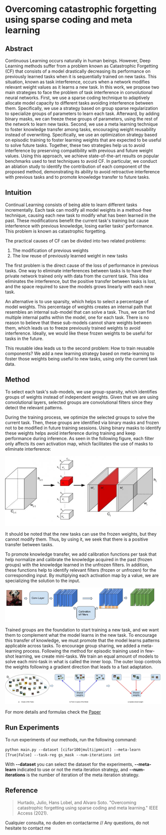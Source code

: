 # Overcoming catastrophic forgetting using sparse coding and meta learning
## Abstract
Continuous Learning occurs naturally in human beings. However, Deep Learning methods suffer from a problem known as Catastrophic Forgetting (CF) that consists of a model drastically decreasing its performance on previously learned tasks when it is sequentially trained on new tasks. This situation, known as task interference, occurs when a network modifies relevant weight values as it learns a new task. In this work, we propose two main strategies to face the problem of task interference in convolutional neural networks. First, we use a sparse coding technique to adaptively allocate model capacity to different tasks avoiding interference between them. Specifically, we use a strategy based on group sparse regularization to specialize groups of parameters to learn each task. Afterward, by adding binary masks, we can freeze these groups of parameters, using the rest of the network to learn new tasks. Second, we use a meta learning technique to foster knowledge transfer among tasks, encouraging weight reusability instead of overwriting. Specifically, we use an optimization strategy based on episodic training to foster learning weights that are expected to be useful to solve future tasks. Together, these two strategies help us to avoid interference by preserving compatibility with previous and future weight values. Using this approach, we achieve state-of-the-art results on popular benchmarks used to test techniques to avoid CF. In particular, we conduct an ablation study to identify the contribution of each component of the proposed method, demonstrating its ability to avoid retroactive interference with previous tasks and to promote knowledge transfer to future tasks.

## Intuition
Continual Learning consists of being able to learn different tasks incrementally. Each task can modify all model weights in a method-free technique, causing each new task to modify what has been learned in the past. These modifications benefit the current task's training but cause interference with previous knowledge, losing earlier tasks' performance. This problem is known as catastrophic forgetting.

The practical causes of CF can be divided into two related problems:

1. The modification of previous weights
2. The low reuse of previously learned weight in new tasks

The first problem is the direct cause of the loss of performance in previous tasks. One way to eliminate interferences between tasks is to have their private network trained only with data from the current task. This idea eliminates the interference, but the positive transfer between tasks is lost, and the space required to save the models grows linearly with each new task.

An alternative is to use sparsity, which helps to select a percentage of model weights. This percentage of weights creates an internal path that resembles an internal sub-model that can solve a task. Thus, we can find multiple internal paths within the model, one for each task.
There is no reason to believe that these sub-models cannot share weights between them, which leads us to freeze previously trained weights to avoid interference. Ideally, we would like these frozen weights to be useful for tasks in the future.

This reusable idea leads us to the second problem: How to train reusable components? We add a new learning strategy based on meta-learning to foster those weights being useful to new tasks, using only the current task data.

## Method
To select each task's sub-models, we use group-sparsity, which identifies groups of weights instead of independent weights. Given that we are using convolutional layers, selected groups are convolutional filters since they detect the relevant patterns.

During the training process, we optimize the selected groups to solve the current task. Then, these groups are identified via binary masks and frozen not to be modified in future training sessions. Using binary masks to identify these weights helps avoid interference during training and keep performance during inference.
As seen in the following figure, each filter only affects its own activation map, which facilitates the use of masks to eliminate interference:

![alt text](imgs/mask_filts.jpg)

It should be noted that the new tasks can use the frozen weights, but they cannot modify them. Thus, by using it, we seek that there is a positive transfer between tasks.

To promote knowledge transfer, we add calibration functions per task that help normalize and calibrate the knowledge acquired in the past (frozen groups) with the knowledge learned in the unfrozen filters. In addition, these functions help to identify relevant filters (frozen or unfrozen) for the corresponding input. By multiplying each activation map by a value, we are specializing the solution to the input.

![alt text](imgs/cal_func.jpg)

Trained groups are the foundation to start training a new task, and we want them to complement what the model learns in the new task. To encourage this transfer of knowledge, we must promote that the model learns patterns applicable across tasks. To encourage group sharing, we added a meta-learning process. 
Following the method for episodic training used in few-shot learning, we create mini-tasks. We train an equal amount of models to solve each mini-task in what is called the inner loop. The outer loop controls the weights following a gradient direction that leads to a fast adaptation. 

![alt text](imgs/meta_process.jpg)

For more details and formulas check the [Paper](https://ieeexplore.ieee.org/abstract/document/9459700)

## Run Experiments
To run experiments of our methods, run the following command:

`python main.py --dataset [cifar100|multi|pmnist] --meta-learn [True|False] --task-reg gs_mask --num-iterations int`

With **--dataset** you can select the dataset for the experiments, **--meta-learn** indicated to use or not the meta iteration strategy, and **--num-iterations** is the number of iteration of the meta iteration strategy.

## Reference

> Hurtado, Julio, Hans Lobel, and Alvaro Soto. "Overcoming catastrophic forgetting using sparse coding and meta learning." IEEE Access (2021).


Cualquier consulta, no duden en contactarme // Any questions, do not hesitate to contact me
